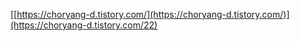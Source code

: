 [[https://choryang-d.tistory.com/](https://choryang-d.tistory.com/)](https://choryang-d.tistory.com/22)
